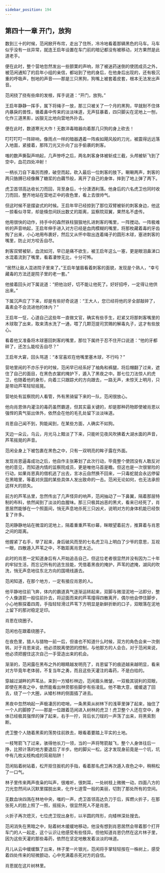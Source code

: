 ```yaml
---
sidebar_position: 194
---
```


## 第四十一章 **开门，放狗**

数到三十的时候，范闲掀开布帘，走出了住所，冷冷地看着那辆黑色的马车。马车似乎没有一丝异常，就连王启年设置在车门前的暗记都没有被移动，对方果然是此道老手。

便在此时，整个营地忽然发出一些颤栗的声响，除了被迷药迷倒的使团成员之外，被范闲通知了的启年小组的亲信，都站到了他的身后，在他身后出现的，还有极沉重的呼吸声，刨地的声音——那是三只黑狗，狗嘴上被套着皮套，根本无法发出声音。

范闲挠了挠有些痒的发根，挥手说道：“开门，放狗。”

王启年静静一挥手，属下将绳子一放，那三只被关了一个月的黑狗，早就耐不住体内暴戾的兽性，循着鼻中传来的淡淡味道，无声狂暴着，四只脚尖在泥地上一刨，化作三道黑影，凶狠无比地向营地外扑去。

便在此时，数道寒光大作！无数淬毒暗器向着那几只狗的身上砍去！

叮叮叮叮一阵碎响，像雨点一样的暗器遇着一阵疾如飓风般的刀光，被震得远远落入地面，紧接着，那阵刀光又扑向了出手偷袭的刺客。

嗤的数声撕裂声响起，几声惨呼之后，两名刺客身体被斩成三截，头颅被斩飞到了空中，血花四处冲射！

一柄长刀自下毒厉而撩，破空而起，砍入最后一位刺客的肢下。唰唰两声，刺客的两只胳膊已经像蘸了糖浆的白藕节般，离开了自己的身体，摔到了地上弹了两下。

虎卫首领高达收长刀而回，背至身后，十分潇洒利落。他身后的六名虎卫也同时收刀而回，整齐地站在营地正中的夜色里，看上去很帅气。

但这时候不是摆姿式的时候。王启年早已经掠到了那位双臂被斩的刺客身边，他这一掠看似寻常，却是倏忽间跃出数丈的距离，监察院双翼，果然名不虚传。

他用很快的动作，持手中的森然铁柱狠狠地扎进刺客的嘴里，一阵搅动。一阵极难听的声音响起，王启年伸手进入对方已经是血肉模糊的嘴里，将那枚藏着毒的牙齿掏了出来，小心地用布裹好，然后又从怀中取出连着绳子的圆形木球，塞进刺客的嘴里，防止对方咬舌自尽。

刺客双臂被斩，血流如河，早已是痛不欲生，被王启年这么一塞，更是眼泪鼻涕口水混着流到了嘴里，看着凄惨无比，十分可怖。

“居然让敌人混进院子里来了。”王启年皱眉看着刺客的面貌，发现是个熟人，“幸亏藏毒的方法还是院子里的老一套。”

他接着回头对下属说道：“把他治好，切不能让他死了。好好招呼，一定得让他供出来。”

下属沉声应了下来，却是有些好奇说道：“王大人，您已经将他的牙全部敲碎了，毒素会不会流进他的体内？”

王启年一怔，心道自己这些年一直做文官，确实有些手生，赶紧又将那刺客嘴里的木球取了出来，取来清水洗了一通，喂了几颗范提司赏赐的解毒丸子，这才有些放心。

看着他又准备将木球塞回刺客的嘴里，那位下属终于忍不住开口说道：“他的牙都碎了，还怎么能咬舌自尽？”

王启年大窘，回头骂道：“本官喜欢在他嘴里塞木球，不行吗？”

营地里闹的不亦乐乎的时候，范闲早已经系好了袖角和裤腿，将后帽翻了过来，遮住了自己的面目，在黑色衣裳的掩护下，遁入了黑夜之中。那七位刀法惊人的虎卫，也随着他的身形，向着三只跟踪犬的方向跟去，一路无声，未惊天上明月，只是带动芦苇轻轻摇晃。

营地处有监察院的人看管，外有黑骑留下来的一队，范闲很放心。

他向肖恩体内灌注的毒药虽然霸道，但其实最关键的，却是那种药物即使被肖恩以强悍的真气驱出体外，依然会在他的毛孔处留下淡淡味道。

肖恩自己闻不到，狗能闻到，在某些方面，人确实不如狗。

天边一朵云，乌云，月光马上黯淡了下来，只能听见夜风吹拂着大湖水面的声音，芦苇摇晃的声音。

范闲全身上下被包裹在黑色之中，只有一双明亮的眸子露在外面。

发现肖恩逼毒成功之后，他自作主张筹划了此次行动，毕竟整个使团没有人敢反对他的意见，而知道内情的监察院成员，更是唯他马首是瞻。但这也是一次很冒险的行动，如果肖恩真的借机逃了出去，言冰云自然换不回来，一只毒蛇就会永远停留在黑暗里，等着对庆国的某些具体人发出致命的一击。范闲无论如何，也无法承担这样大的损失。

前方的芦苇丛里，忽然传出了几声怪异的响声，范闲抽动了一下鼻翼，隔着那层特制的布料，依然闻到了淡淡的血腥味。那三只极其凶恶的黑犬，看来已经死了，肖恩居然能够在一个照面间，悄无声息地杀死三只凶犬，说明对方的身体机能已经恢复了许多。

范闲静静地站在微湿的泥地上，隔着重重芦苇纱幕，眯眼望着前方，推算着与肖恩之间的距离。

他握紧了右手，举了起来，身后破风而至的七名虎卫马上明白了少爷的意思，互视一眼，四散遁入芦苇之中，不敢距离肖恩太近。

此时的肖恩一定知道身后有人开始追击自己，但这位老者很显然并没有因为二十年的牢狱生活，而忘记所有的逃生技能，凭借着黑夜的掩护，芦苇的遮掩，湖风的吹洗，悄无声息地往东北方向的国境线遁去。

范闲知道，在那个地方，一定有接应肖恩的人。

他平静地往前飞奔，体内的霸道真气逐渐运转起来，双脚与微湿泥地一沾即分，整个人像道箭一般往前扑去，将迎面而来的芦苇撞得四散离开，偶尔他会停住脚步，小心地察探着四周，手指轻轻滑过芦苇下方明显是新鲜折断的口子，双眼落在泥地上留下的那对稳定足印。

肖恩在绕圈子。

范闲也在跟着绕圈子。

在夜色里，猎人与猎物一前一后，但谁也不知道什么时候，双方的角色会来一次倒转。对于肖恩来说，他必须脱离使团的控制，与他那方的人会合。对于范闲来说，他必须把握住这次自己一手营造出来的机会。

渐渐的，范闲露在黑布之外的眼睛越发明亮了，肖恩留下的痕迹越来越明显，看来对方毕竟年老体弱，不复当年之勇，而且这些天灌注的毒药，不是白给的。

穿越过湖畔的芦苇丛，来到一方矮杉林边，范闲眉头微皱，一双极其锐利的双眼，即使在黑夜之中，依然能看出林旁那些脚步有些凌乱。他不敢大意，缓缓退了回去，绕了一个大圈，从矮杉林的侧面插了进去。

黑夜中忽然响起一声极凄厉的唿哨，一条黑索从树林下的浅草里弹了起来，抽住了一个人的脚脖了——那是一位跟着范闲进入树林的虎卫！虎卫整个人还在空中，身体已经极其强悍的弹了起来，右手一拧，背后长刀锃的一声荡了出来，将黑索割断。

虎卫整个人随着黑索的荡势往前跌去，眼看着要踏上平实的土地。

一枝弩箭飞了过来，骇得他长刀一领，当的一声将弩箭敲飞，整个人身体往后一挣，比预计落的地方要退后了半步。他的脚尖一松，这才发现身前竟是一个坑，坑中有几枚尖枝构成的简易陷阱！

范闲贴着树站着，松开抠住扳机的手指，看着那名虎卫再次遁入夜色之中，稍稍松了一口气。

林子里传来两声夜枭的叫声，很难听，很刺耳，一处树枝上微微一动，四面八方的刀光忽然间从沉默里摆脱出来，化作七道雪一般的美丽，切割了那处所有的空间。

无数血块四溅在林地中央，嗤的一声，虎卫首领高达负刀于后，挥燃火折子，在那张死人的脸上照了一照，摇摇头，很显然死人不是肖恩。

火折子再次熄灭，七位虎卫现出身形，以半圆的阵形，向矮林深处搜去。

范闲消失在黑暗之中，贴着树木缓缓地移动，他没有想到肖恩居然会带着那个打开车门的人一起走，这个认识让他感受有些怪异。但他知道肖恩仍然在这片林子里，因为这些天灌的那些毒药，依然在坚定地散发着淡淡的味道。

月儿从云中缓缓飘了出来，林子里一片银光，范闲将手掌轻轻按在一株树上，感受着四处传来的轻微颤动，心中充满着杀死对方的自信。

肖恩就在这片树林里。

